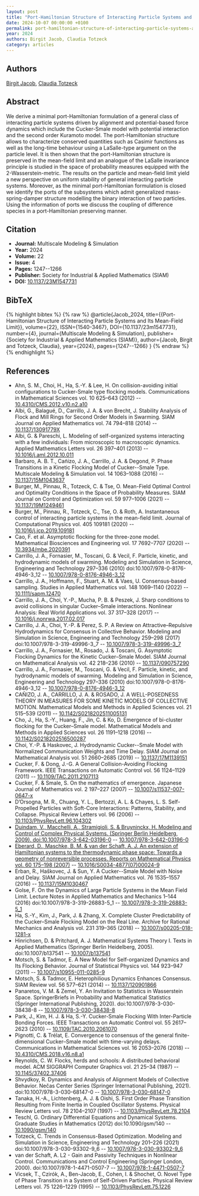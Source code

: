 ```yaml
---
layout: post
title: "Port-Hamiltonian Structure of Interacting Particle Systems and Its Mean-Field Limit"
date: 2024-10-07 00:00:00 +0100
permalink: port-hamiltonian-structure-of-interacting-particle-systems-and-its-mean-field-limit
year: 2024
authors: Birgit Jacob, Claudia Totzeck
category: articles
---
```

 
## Authors
[Birgit Jacob](authors/birgit_jacob), [Claudia Totzeck](authors/claudia_totzeck)
 
## Abstract
We derive a minimal port-Hamiltonian formulation of a general class of interacting particle systems driven by alignment and potential-based force dynamics which include the Cucker-Smale model with potential interaction and the second order Kuramoto model. The port-Hamiltonian structure allows to characterize conserved quantities such as Casimir functions as well as the long-time behaviour using a LaSalle-type argument on the particle level. It is then shown that the port-Hamiltonian structure is preserved in the mean-field limit and an analogue of the LaSalle invariance principle is studied in the space of probability measures equipped with the 2-Wasserstein-metric. The results on the particle and mean-field limit yield a new perspective on uniform stability of general interacting particle systems. Moreover, as the minimal port-Hamiltonian formulation is closed we identify the ports of the subsystems which admit generalized mass-spring-damper structure modelling the binary interaction of two particles. Using the information of ports we discuss the coupling of difference species in a port-Hamiltonian preserving manner.
 
## Citation
- **Journal:** Multiscale Modeling &amp; Simulation
- **Year:** 2024
- **Volume:** 22
- **Issue:** 4
- **Pages:** 1247--1266
- **Publisher:** Society for Industrial & Applied Mathematics (SIAM)
- **DOI:** [10.1137/23M1547731](https://doi.org/10.1137/23M1547731)
 
## BibTeX
{% highlight bibtex %}
{% raw %}
@article{Jacob_2024,
  title={{Port-Hamiltonian Structure of Interacting Particle Systems and Its Mean-Field Limit}},
  volume={22},
  ISSN={1540-3467},
  DOI={10.1137/23m1547731},
  number={4},
  journal={Multiscale Modeling &amp; Simulation},
  publisher={Society for Industrial & Applied Mathematics (SIAM)},
  author={Jacob, Birgit and Totzeck, Claudia},
  year={2024},
  pages={1247--1266}
}
{% endraw %}
{% endhighlight %}
 
## References
- Ahn, S. M., Choi, H., Ha, S.-Y. & Lee, H. On collision-avoiding initial configurations to Cucker-Smale type flocking models. Communications in Mathematical Sciences vol. 10 625–643 (2012) -- [10.4310/CMS.2012.v10.n2.a10](https://doi.org/10.4310/CMS.2012.v10.n2.a10)
- Albi, G., Balagué, D., Carrillo, J. A. & von Brecht, J. Stability Analysis of Flock and Mill Rings for Second Order Models in Swarming. SIAM Journal on Applied Mathematics vol. 74 794–818 (2014) -- [10.1137/13091779X](https://doi.org/10.1137/13091779X)
- Albi, G. & Pareschi, L. Modeling of self-organized systems interacting with a few individuals: From microscopic to macroscopic dynamics. Applied Mathematics Letters vol. 26 397–401 (2013) -- [10.1016/j.aml.2012.10.011](https://doi.org/10.1016/j.aml.2012.10.011)
- Barbaro, A. B. T., Can͂izo, J. A., Carrillo, J. A. & Degond, P. Phase Transitions in a Kinetic Flocking Model of Cucker--Smale Type. Multiscale Modeling &amp; Simulation vol. 14 1063–1088 (2016) -- [10.1137/15M1043637](https://doi.org/10.1137/15M1043637)
- Burger, M., Pinnau, R., Totzeck, C. & Tse, O. Mean-Field Optimal Control and Optimality Conditions in the Space of Probability Measures. SIAM Journal on Control and Optimization vol. 59 977–1006 (2021) -- [10.1137/19M1249461](https://doi.org/10.1137/19M1249461)
- Burger, M., Pinnau, R., Totzeck, C., Tse, O. & Roth, A. Instantaneous control of interacting particle systems in the mean-field limit. Journal of Computational Physics vol. 405 109181 (2020) -- [10.1016/j.jcp.2019.109181](https://doi.org/10.1016/j.jcp.2019.109181)
- Cao, F. et al. Asymptotic flocking for the three-zone model. Mathematical Biosciences and Engineering vol. 17 7692–7707 (2020) -- [10.3934/mbe.2020391](https://doi.org/10.3934/mbe.2020391)
- Carrillo, J. A., Fornasier, M., Toscani, G. & Vecil, F. Particle, kinetic, and hydrodynamic models of swarming. Modeling and Simulation in Science, Engineering and Technology 297–336 (2010) doi:10.1007/978-0-8176-4946-3_12 -- [10.1007/978-0-8176-4946-3_12](https://doi.org/10.1007/978-0-8176-4946-3_12)
- Carrillo, J. A., Hoffmann, F., Stuart, A. M. & Vaes, U. Consensus‐based sampling. Studies in Applied Mathematics vol. 148 1069–1140 (2022) -- [10.1111/sapm.12470](https://doi.org/10.1111/sapm.12470)
- Carrillo, J. A., Choi, Y.-P., Mucha, P. B. & Peszek, J. Sharp conditions to avoid collisions in singular Cucker–Smale interactions. Nonlinear Analysis: Real World Applications vol. 37 317–328 (2017) -- [10.1016/j.nonrwa.2017.02.017](https://doi.org/10.1016/j.nonrwa.2017.02.017)
- Carrillo, J. A., Choi, Y.-P. & Perez, S. P. A Review on Attractive–Repulsive Hydrodynamics for Consensus in Collective Behavior. Modeling and Simulation in Science, Engineering and Technology 259–298 (2017) doi:10.1007/978-3-319-49996-3_7 -- [10.1007/978-3-319-49996-3_7](https://doi.org/10.1007/978-3-319-49996-3_7)
- Carrillo, J. A., Fornasier, M., Rosado, J. & Toscani, G. Asymptotic Flocking Dynamics for the Kinetic Cucker–Smale Model. SIAM Journal on Mathematical Analysis vol. 42 218–236 (2010) -- [10.1137/090757290](https://doi.org/10.1137/090757290)
- Carrillo, J. A., Fornasier, M., Toscani, G. & Vecil, F. Particle, kinetic, and hydrodynamic models of swarming. Modeling and Simulation in Science, Engineering and Technology 297–336 (2010) doi:10.1007/978-0-8176-4946-3_12 -- [10.1007/978-0-8176-4946-3_12](https://doi.org/10.1007/978-0-8176-4946-3_12)
- CAÑIZO, J. A., CARRILLO, J. A. & ROSADO, J. A WELL-POSEDNESS THEORY IN MEASURES FOR SOME KINETIC MODELS OF COLLECTIVE MOTION. Mathematical Models and Methods in Applied Sciences vol. 21 515–539 (2011) -- [10.1142/S0218202511005131](https://doi.org/10.1142/S0218202511005131)
- Cho, J., Ha, S.-Y., Huang, F., Jin, C. & Ko, D. Emergence of bi-cluster flocking for the Cucker–Smale model. Mathematical Models and Methods in Applied Sciences vol. 26 1191–1218 (2016) -- [10.1142/S0218202516500287](https://doi.org/10.1142/S0218202516500287)
- Choi, Y.-P. & Haskovec, J. Hydrodynamic Cucker--Smale Model with Normalized Communication Weights and Time Delay. SIAM Journal on Mathematical Analysis vol. 51 2660–2685 (2019) -- [10.1137/17M1139151](https://doi.org/10.1137/17M1139151)
- Cucker, F. & Dong, J.-G. A General Collision-Avoiding Flocking Framework. IEEE Transactions on Automatic Control vol. 56 1124–1129 (2011) -- [10.1109/TAC.2011.2107113](https://doi.org/10.1109/TAC.2011.2107113)
- Cucker, F. & Smale, S. On the mathematics of emergence. Japanese Journal of Mathematics vol. 2 197–227 (2007) -- [10.1007/s11537-007-0647-x](https://doi.org/10.1007/s11537-007-0647-x)
- D’Orsogna, M. R., Chuang, Y. L., Bertozzi, A. L. & Chayes, L. S. Self-Propelled Particles with Soft-Core Interactions: Patterns, Stability, and Collapse. Physical Review Letters vol. 96 (2006) -- [10.1103/PhysRevLett.96.104302](https://doi.org/10.1103/PhysRevLett.96.104302)
- [Duindam, V., Macchelli, A., Stramigioli, S. & Bruyninckx, H. Modeling and Control of Complex Physical Systems. (Springer Berlin Heidelberg, 2009). doi:10.1007/978-3-642-03196-0](modeling-and-control-of-complex-physical-systems) -- [10.1007/978-3-642-03196-0](https://doi.org/10.1007/978-3-642-03196-0)
- [Eberard, D., Maschke, B. M. & van der Schaft, A. J. An extension of Hamiltonian systems to the thermodynamic phase space: Towards a geometry of nonreversible processes. Reports on Mathematical Physics vol. 60 175–198 (2007)](an-extension-of-hamiltonian-systems-to-the-thermodynamic-phase-space-towards-a-geometry-of-nonreversible-processes) -- [10.1016/S0034-4877(07)00024-9](https://doi.org/10.1016/S0034-4877(07)00024-9)
- Erban, R., Haškovec, J. & Sun, Y. A Cucker--Smale Model with Noise and Delay. SIAM Journal on Applied Mathematics vol. 76 1535–1557 (2016) -- [10.1137/15M1030467](https://doi.org/10.1137/15M1030467)
- Golse, F. On the Dynamics of Large Particle Systems in the Mean Field Limit. Lecture Notes in Applied Mathematics and Mechanics 1–144 (2016) doi:10.1007/978-3-319-26883-5_1 -- [10.1007/978-3-319-26883-5_1](https://doi.org/10.1007/978-3-319-26883-5_1)
- Ha, S.-Y., Kim, J., Park, J. & Zhang, X. Complete Cluster Predictability of the Cucker–Smale Flocking Model on the Real Line. Archive for Rational Mechanics and Analysis vol. 231 319–365 (2018) -- [10.1007/s00205-018-1281-x](https://doi.org/10.1007/s00205-018-1281-x)
- Hinrichsen, D. & Pritchard, A. J. Mathematical Systems Theory I. Texts in Applied Mathematics (Springer Berlin Heidelberg, 2005). doi:10.1007/b137541 -- [10.1007/b137541](https://doi.org/10.1007/b137541)
- Motsch, S. & Tadmor, E. A New Model for Self-organized Dynamics and Its Flocking Behavior. Journal of Statistical Physics vol. 144 923–947 (2011) -- [10.1007/s10955-011-0285-9](https://doi.org/10.1007/s10955-011-0285-9)
- Motsch, S. & Tadmor, E. Heterophilious Dynamics Enhances Consensus. SIAM Review vol. 56 577–621 (2014) -- [10.1137/120901866](https://doi.org/10.1137/120901866)
- Panaretos, V. M. & Zemel, Y. An Invitation to Statistics in Wasserstein Space. SpringerBriefs in Probability and Mathematical Statistics (Springer International Publishing, 2020). doi:10.1007/978-3-030-38438-8 -- [10.1007/978-3-030-38438-8](https://doi.org/10.1007/978-3-030-38438-8)
- Park, J., Kim, H. J. & Ha, S.-Y. Cucker-Smale Flocking With Inter-Particle Bonding Forces. IEEE Transactions on Automatic Control vol. 55 2617–2623 (2010) -- [10.1109/TAC.2010.2061070](https://doi.org/10.1109/TAC.2010.2061070)
- Pignotti, C. & Trélat, E. Convergence to consensus of the general finite-dimensional Cucker–Smale model with time-varying delays. Communications in Mathematical Sciences vol. 16 2053–2076 (2018) -- [10.4310/CMS.2018.v16.n8.a1](https://doi.org/10.4310/CMS.2018.v16.n8.a1)
- Reynolds, C. W. Flocks, herds and schools: A distributed behavioral model. ACM SIGGRAPH Computer Graphics vol. 21 25–34 (1987) -- [10.1145/37402.37406](https://doi.org/10.1145/37402.37406)
- Shvydkoy, R. Dynamics and Analysis of Alignment Models of Collective Behavior. Nečas Center Series (Springer International Publishing, 2021). doi:10.1007/978-3-030-68147-0 -- [10.1007/978-3-030-68147-0](https://doi.org/10.1007/978-3-030-68147-0)
- Tanaka, H.-A., Lichtenberg, A. J. & Oishi, S. First Order Phase Transition Resulting from Finite Inertia in Coupled Oscillator Systems. Physical Review Letters vol. 78 2104–2107 (1997) -- [10.1103/PhysRevLett.78.2104](https://doi.org/10.1103/PhysRevLett.78.2104)
- Teschl, G. Ordinary Differential Equations and Dynamical Systems. Graduate Studies in Mathematics (2012) doi:10.1090/gsm/140 -- [10.1090/gsm/140](https://doi.org/10.1090/gsm/140)
- Totzeck, C. Trends in Consensus-Based Optimization. Modeling and Simulation in Science, Engineering and Technology 201–226 (2021) doi:10.1007/978-3-030-93302-9_6 -- [10.1007/978-3-030-93302-9_6](https://doi.org/10.1007/978-3-030-93302-9_6)
- van der Schaft, A. L2 - Gain and Passivity Techniques in Nonlinear Control. Communications and Control Engineering (Springer London, 2000). doi:10.1007/978-1-4471-0507-7 -- [10.1007/978-1-4471-0507-7](https://doi.org/10.1007/978-1-4471-0507-7)
- Vicsek, T., Czirók, A., Ben-Jacob, E., Cohen, I. & Shochet, O. Novel Type of Phase Transition in a System of Self-Driven Particles. Physical Review Letters vol. 75 1226–1229 (1995) -- [10.1103/PhysRevLett.75.1226](https://doi.org/10.1103/PhysRevLett.75.1226)

